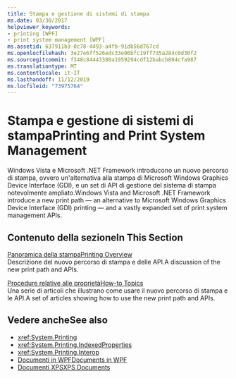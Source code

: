 ```yaml
---
title: Stampa e gestione di sistemi di stampa
ms.date: 03/30/2017
helpviewer_keywords:
- printing [WPF]
- print system management [WPF]
ms.assetid: 637911b3-0c78-4493-a4fb-91db56d767cd
ms.openlocfilehash: 3e27e6ff526edc33e06bfc19ff7d5a284c0d30f2
ms.sourcegitcommit: f348c84443380a1959294cdf12babcb804cfa987
ms.translationtype: MT
ms.contentlocale: it-IT
ms.lasthandoff: 11/12/2019
ms.locfileid: "73975764"
---
```

# <a name="printing-and-print-system-management"></a><span data-ttu-id="b2182-102">Stampa e gestione di sistemi di stampa</span><span class="sxs-lookup"><span data-stu-id="b2182-102">Printing and Print System Management</span></span>
<span data-ttu-id="b2182-103">Windows Vista e Microsoft .NET Framework introducono un nuovo percorso di stampa, ovvero un'alternativa alla stampa di Microsoft Windows Graphics Device Interface (GDI), e un set di API di gestione del sistema di stampa notevolmente ampliato.</span><span class="sxs-lookup"><span data-stu-id="b2182-103">Windows Vista and Microsoft .NET Framework introduce a new print path — an alternative to Microsoft Windows Graphics Device Interface (GDI) printing — and a vastly expanded set of print system management APIs.</span></span>  
  
## <a name="in-this-section"></a><span data-ttu-id="b2182-104">Contenuto della sezione</span><span class="sxs-lookup"><span data-stu-id="b2182-104">In This Section</span></span>  
 [<span data-ttu-id="b2182-105">Panoramica della stampa</span><span class="sxs-lookup"><span data-stu-id="b2182-105">Printing Overview</span></span>](printing-overview.md)  
 <span data-ttu-id="b2182-106">Descrizione del nuovo percorso di stampa e delle API.</span><span class="sxs-lookup"><span data-stu-id="b2182-106">A discussion of the new print path and APIs.</span></span>  
  
 [<span data-ttu-id="b2182-107">Procedure relative alle proprietà</span><span class="sxs-lookup"><span data-stu-id="b2182-107">How-to Topics</span></span>](printing-how-to-topics.md)  
 <span data-ttu-id="b2182-108">Una serie di articoli che illustrano come usare il nuovo percorso di stampa e le API.</span><span class="sxs-lookup"><span data-stu-id="b2182-108">A set of articles showing how to use the new print path and APIs.</span></span>  
  
## <a name="see-also"></a><span data-ttu-id="b2182-109">Vedere anche</span><span class="sxs-lookup"><span data-stu-id="b2182-109">See also</span></span>

- <xref:System.Printing>
- <xref:System.Printing.IndexedProperties>
- <xref:System.Printing.Interop>
- [<span data-ttu-id="b2182-110">Documenti in WPF</span><span class="sxs-lookup"><span data-stu-id="b2182-110">Documents in WPF</span></span>](documents-in-wpf.md)
- [<span data-ttu-id="b2182-111">Documenti XPS</span><span class="sxs-lookup"><span data-stu-id="b2182-111">XPS Documents</span></span>](/windows/desktop/printdocs/documents)
